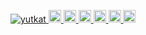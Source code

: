<p align="left">
  <a href="https://github.com/k-syota/k-syota/">
    <img src="https://komarev.com/ghpvc/?username=k-syota" alt="yutkat" />
  </a>
  <a href="http://twitter.com/k-syota">
    <img height="20" src="https://img.shields.io/twitter/follow/k-syota?label=Twitter&logo=twitter&style=flat" />
  </a>
  <a href="https://github.com/k-syota">
    <img height="20" src="https://img.shields.io/github/followers/k-syota?label=follow&logo=github&style=flat" />
  </a>
  <a href="https://www.reddit.com/user/k-syota">
    <img height="20" src="https://img.shields.io/reddit/user-karma/combined/k-syota?label=Reddit&logo=reddit&style=flat" />
  </a>
  <a href="https://stackoverflow.com/users/k-syota">
    <img height="20" src="https://img.shields.io/stackexchange/stackoverflow/r/5720201?label=StackOverflow&logo=stack-overflow&style=flat" />
  </a>
  <a href="http://qiita.com/k-syota">
    <img height="20" src="https://qiita-badge.apiapi.app/s/k-syota/posts.svg" />
  </a>
  <//qiita.com/k-syota">
    <img height="20" src="https://qiita-badge.apiapi.app/s/k-syota/contributions.svg" />
  </a>
</p>
